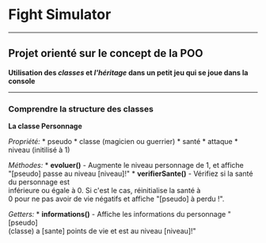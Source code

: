 # Fight Simulator


---------------------------------------------------------------


## Projet orienté sur le concept de la POO

__Utilisation des *classes* et *l'héritage* dans un petit jeu qui se joue dans la console__

------------------

### Comprendre la structure des classes


__La classe Personnage__

  *Propriété:*
    * pseudo
    * classe (magicien ou guerrier)
    * santé
    * attaque
    * niveau (initilisé à 1)

  *Méthodes:*
    * __evoluer()__ - Augmente le niveau personnage de 1, et affiche  
    "[pseudo] passe au niveau [niveau]!"
    * __verifierSante()__ - Vérifiez si la santé du personnage est  
    inférieure ou égale à 0. Si c'est le cas, réinitialise la santé à  
    0 pour ne pas avoir de vie négatifs et affiche "[pseudo] à perdu !".

  *Getters:*
    * __informations()__ - Affiche les informations du personnage "[pseudo]  
    (classe) a [sante] points de vie et est au niveau [niveau]!"  
     
